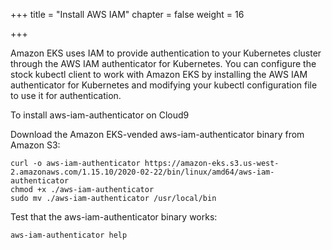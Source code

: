 +++
title = "Install AWS IAM"
chapter = false
weight = 16

+++

Amazon EKS uses IAM to provide authentication to your Kubernetes cluster through the AWS IAM authenticator for Kubernetes. You can configure the stock kubectl client to work with Amazon EKS by installing the AWS IAM authenticator for Kubernetes and modifying your kubectl configuration file to use it for authentication.

To install aws-iam-authenticator on Cloud9

Download the Amazon EKS-vended aws-iam-authenticator binary from Amazon S3:

```
curl -o aws-iam-authenticator https://amazon-eks.s3.us-west-2.amazonaws.com/1.15.10/2020-02-22/bin/linux/amd64/aws-iam-authenticator
chmod +x ./aws-iam-authenticator
sudo mv ./aws-iam-authenticator /usr/local/bin
```

Test that the aws-iam-authenticator binary works:

```
aws-iam-authenticator help
```
